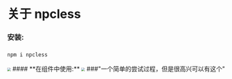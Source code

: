 #  关于 npcless

### **安装:** 
### 
```cmd
npm i npcless
```
<img src="http://a1.qpic.cn/psc?/V50aRgDK3TOgMO1n9Rpc4RmCBV48xQ8B/ruAMsa53pVQWN7FLK88i5pp6HJXSYwYSittG4GSlZGKrddie1ncGH9ewwchVtbQu9tkl6RRXKxMg.vMn9XqUcKTWZvZ2yYOu4yhwhHFY0k0!/b&ek=1&kp=1&pt=0&bo=gAc4BAAAAAADF4k!&tl=1&vuin=3368939477&tm=1651903200&dis_t=1651906102&dis_k=b0db14bcc4f51e9134034fa4e4d1f38c&sce=60-1-1&rf=viewer_4" style="zoom: 50%;" />
#### **在组件中使用:** 
<img src="http://a1.qpic.cn/psc?/V50aRgDK3TOgMO1n9Rpc4RmCBV48xQ8B/ruAMsa53pVQWN7FLK88i5j8cseMU2RkgpbB71BeFPwNak0coF7neEKcTVjQb9gpqoKeyaN.wyS2o3BFcA4CcP2io.M6zBed7Y2*Dji.npwI!/b&ek=1&kp=1&pt=0&bo=gAc4BAAAAAADF4k!&tl=1&vuin=3368939477&tm=1651903200&dis_t=1651906122&dis_k=36a2a5a527621581662bc869051ca605&sce=60-1-1&rf=viewer_4" style="zoom: 50%;" />
###"一个简单的尝试过程，但是很高兴可以有这个"

